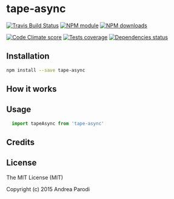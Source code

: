 # tape-async



[![Travis Build Status](https://img.shields.io/travis/parro-it/tape-async.svg)](http://travis-ci.org/parro-it/tape-async)
[![NPM module](https://img.shields.io/npm/v/tape-async.svg)](https://npmjs.org/package/tape-async)
[![NPM downloads](https://img.shields.io/npm/dt/tape-async.svg)](https://npmjs.org/package/tape-async)

[![Code Climate score](https://img.shields.io/codeclimate/github/parro-it/tape-async.svg)](https://codeclimate.com/github/parro-it/tape-async)
[![Tests coverage](https://img.shields.io/codeclimate/coverage/github/parro-it/tape-async.svg)](https://codeclimate.com/github/parro-it/tape-async)
[![Dependencies status](https://img.shields.io/requires/github/parro-it/tape-async.svg)](https://requires.io/github/parro-it/tape-async/requirements/?branch=master)

## Installation

```bash
npm install --save tape-async
```

## How it works

## Usage

```javascript
  import tapeAsync from 'tape-async'
```

## Credits

## License
The MIT License (MIT)

Copyright (c) 2015 Andrea Parodi



